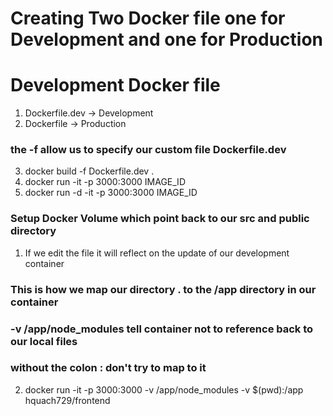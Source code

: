 # Creating Two Docker file one for Development and one for Production

# Development Docker file

1. Dockerfile.dev -> Development
2. Dockerfile -> Production

### the -f allow us to specify our custom file Dockerfile.dev

3. docker build -f Dockerfile.dev .
4. docker run -it -p 3000:3000 IMAGE_ID
5. docker run -d -it -p 3000:3000 IMAGE_ID

### Setup Docker Volume which point back to our src and public directory

1. If we edit the file it will reflect on the update of our development container

### This is how we map our directory . to the /app directory in our container

### -v /app/node_modules tell container not to reference back to our local files

### without the colon : don't try to map to it

2. docker run -it -p 3000:3000 -v /app/node_modules -v $(pwd):/app hquach729/frontend
